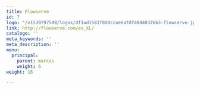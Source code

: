 ```yaml
---
title: Flowserve
id: 7
logo: "/v1530797588/logos/df1ad1581f8d8ccae6afdf48d40326b3-flowserve.jpg"
link: http://flowserve.com/es_XL/
catalogo: ''
meta_keywords: ''
meta_description: ''
menu:
  principal:
    parent: marcas
    weight: 6
weight: 16

---
```

